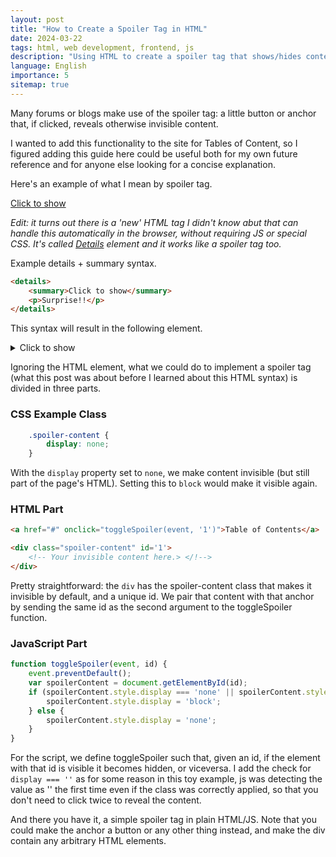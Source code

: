 ```yaml
---
layout: post
title: "How to Create a Spoiler Tag in HTML"
date: 2024-03-22
tags: html, web development, frontend, js
description: "Using HTML to create a spoiler tag that shows/hides content."
language: English
importance: 5
sitemap: true
---
```


Many forums or blogs make use of the spoiler tag: a little button or anchor that, if clicked, reveals otherwise invisible content.

I wanted to add this functionality to the site for Tables of Content, so I figured adding this guide here could be useful both for my own future reference and for anyone else looking for a concise explanation.

Here's an example of what I mean by spoiler tag.

<style>
    .spoiler-content {
        display: none;
    }
</style>

<a href="#" onclick="toggleSpoiler(event, '1')">Click to show</a>

<div class="spoiler-content" id='1'>
    <p>Surprise!</p>
</div>

<script>
    function toggleSpoiler(event, id) {
    event.preventDefault();
    var spoilerContent = document.getElementById(id);
    if (spoilerContent.style.display === 'none' || spoilerContent.style.display === '') {
        spoilerContent.style.display = 'block';
    } else {
        spoilerContent.style.display = 'none';
    }
}
</script>

_Edit: it turns out there is a 'new' HTML tag I didn't know abut that can handle this automatically in the browser, without requiring JS or special CSS. It's called [Details](https://www.w3schools.com/tags/tag_summary.asp) element and it works like a spoiler tag too._

Example details + summary syntax.

```html
<details>
	<summary>Click to show</summary>
	<p>Surprise!!</p>
</details>
```

This syntax will result in the following element.

<details>
	<summary>Click to show</summary>
	<p>Surprise!!</p>
</details>

Ignoring the HTML element, what we could do to implement a spoiler tag (what this post was about before I learned about this HTML syntax) is divided in three parts.

### CSS Example Class

```css
    .spoiler-content {
        display: none;
    }
```

With the `display` property set to `none`, we make content invisible (but still part of the page's HTML). Setting this to `block` would make it visible again.

### HTML Part

```html
<a href="#" onclick="toggleSpoiler(event, '1')">Table of Contents</a>

<div class="spoiler-content" id='1'>
    <!-- Your invisible content here.> </!-->
</div>
```

Pretty straightforward: the `div` has the spoiler-content class that makes it invisible by default, and a unique id. We pair that content with that anchor by sending the same id as the second argument to the toggleSpoiler function.

### JavaScript Part

```js
function toggleSpoiler(event, id) {
    event.preventDefault();
    var spoilerContent = document.getElementById(id);
    if (spoilerContent.style.display === 'none' || spoilerContent.style.display === '') {
        spoilerContent.style.display = 'block';
    } else {
        spoilerContent.style.display = 'none';
    }
}
```
For the script, we define toggleSpoiler such that, given an id, if the element with that id is visible it becomes hidden, or viceversa. I add the check for `display === ''` as for some reason in this toy example, js was detecting the value as '' the first time even if the class was correctly applied, so that you don't need to click twice to reveal the content.

And there you have it, a simple spoiler tag in plain HTML/JS. Note that you could make the anchor a button or any other thing instead, and make the div contain any arbitrary HTML elements.
